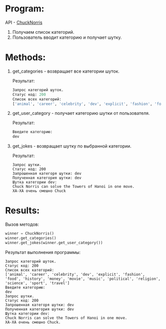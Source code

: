 # Program:

API - <a href="https://api.chucknorris.io/" target="_blank">ChuckNorris</a>

1. Получаем список категорий.
2. Пользователь вводит категорию и получает шутку.

# Methods:

1. get_categories - возвращает все категории шуток.

   Результат:

   ```Python
   Запрос категорий шуток.
   Статус код: 200
   Список всех категорий:
   ['animal', 'career', 'celebrity', 'dev', 'explicit', 'fashion', 'food', 'history', 'money', 'movie', 'music', 'political', 'religion', 'science', 'sport', 'travel']
   ```

2. get_user_category - получает категорию шутки от пользователя.

   Результат:

   ```Python
   Введите категорию:
   dev
   ```

3. get_jokes - возвращает шутку по выбранной категории.

   Результат:

   ```
   Запрос шутки.
   Статус код: 200
   Запрошенная категоря шутки: dev
   Полученная категория шутки: dev
   Шутка категории dev:
   Chuck Norris can solve the Towers of Hanoi in one move.
   ХА-ХА очень смешно Chuck
   ```

# Results:

Вызов методов:

```Python
winner = ChuckNorris()
winner.get_categories()
winner.get_jokes(winner.get_user_category())
```

Результат выполнения программы:

```
Запрос категорий шуток.
Статус код: 200
Список всех категорий:
['animal', 'career', 'celebrity', 'dev', 'explicit', 'fashion', 'food', 'history', 'money', 'movie', 'music', 'political', 'religion', 'science', 'sport', 'travel']
Введите категорию:
dev
Запрос шутки.
Статус код: 200
Запрошенная категоря шутки: dev
Полученная категория шутки: dev
Шутка категории dev:
Chuck Norris can solve the Towers of Hanoi in one move.
ХА-ХА очень смешно Chuck.
```
